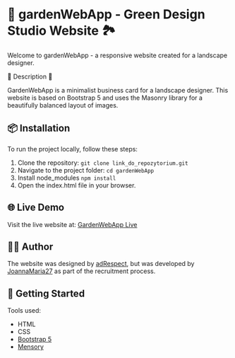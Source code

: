 
# 🌱 gardenWebApp - Green Design Studio Website 🏞️

Welcome to gardenWebApp - a responsive website created for a landscape designer.

:mushroom: Description :mushroom:

GardenWebApp is a minimalist business card for a landscape designer. This website is based on Bootstrap 5 and uses the Masonry library for a beautifully balanced layout of images.

## 📦 Installation

To run the project locally, follow these steps:

1. Clone the repository: `git clone link_do_repozytorium.git`
2. Navigate to the project folder: `cd gardenWebApp`
3. Install node_modules `npm install`
4. Open the index.html file in your browser.

## 🌐 Live Demo

Visit the live website at: [GardenWebApp Live](https://joannamaria27.github.io/gardenWebApp)

## 👨‍💻 Author

The website was designed by [adRespect](https://adrespect.pl/), but was developed by [JoannaMaria27](https://github.com/joannamaria27) as part of the recruitment process.

## 🚀 Getting Started
Tools used:

- HTML
- CSS
- [Bootstrap 5](https://getbootstrap.com/)
- [Mensory](https://masonry.desandro.com)
